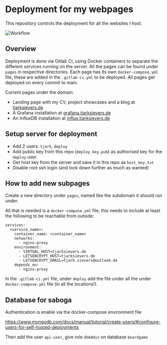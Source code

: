 # Deployment for my webpages

This repository controls the deployment for all the websites I host.

![Workflow](https://github.com/Ruberhauptmann/tjarksievers.de/actions/workflows/publish.yml/badge.svg)

## Overview

Deployment is done via Gitlab CI, using Docker containers to separate the different services running on the server.
All the pages can be found under `pages` in respective directories.
Each page has its own `docker-compose.yml` file, these are added in the `.gitlab-ci.yml` to be deployed.
All pages get deployed on every commit to main.

Current pages under the domain:
- Landing page with my CV, project showcases and a blog at [tjarksievers.de](https://tjarksievers.de)
- A Grafana installation at [grafana.tjarksievers.de](https://grafana.tjarksievers.de)
- An InfluxDB installation at [influx.tjarksievers.de](https://influx.tjarksievers.de)

## Setup server for deployment

* Add 2 users: `tjark`, `deploy`
* Add public key from this repo (`deploy_key.pub`) as authorised key for the `deploy` user
* Get host key from the server and save it in this repo as `host_key.txt`
* Disable root ssh login (and lock down further as much as wanted)

## How to add new subpages

Create a new directory under `pages`, named like the subdomain it should run under.

All that is needed is a `docker-compose.yml` file, this needs to include at least the following to be reachable from outside:
```
services:
  <service_name>:
    container_name: <container_name>
    networks:
      - nginx-proxy
    environment:
      - VIRTUAL_HOST=tjarksievers.de
      - LETSENCRYPT_HOST=tjarksievers.de
      - LETSENCRYPT_EMAIL=tjark.sievers@outlook.de
    depends_on:
      - nginx-proxy
```

In the `.gitlab-ci.yml` file, under `deploy` add the file under all the under `docker-compose.yml` file (in all the locations!).

## Database for saboga

Authentication is enable via the docker-compose environment file

https://www.mongodb.com/docs/manual/tutorial/create-users/#configure-users-for-self-hosted-deployments

Then add the user ``api-user``, give role ``dbAdmin`` on database ``boardgame``
